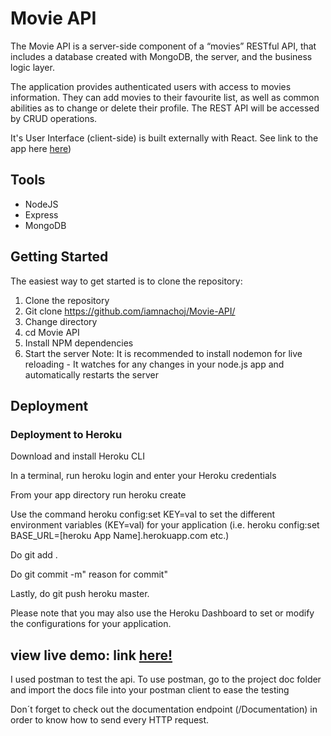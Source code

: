 # Movie API

The Movie API is a server-side component of a “movies” RESTful API, that includes a database created with MongoDB, the server, and the business logic layer.

The application provides authenticated users with access to movies information. They can add movies to their favourite list, as well as common abilities as to change or delete their profile. The REST API will be accessed by CRUD operations.

It's User Interface (client-side) is built externally with React. See link to the app here <a href="https://github.com/iamnachoj/myFlix-client">here</a>)

## Tools

- NodeJS
- Express
- MongoDB

## Getting Started

The easiest way to get started is to clone the repository:

1. Clone the repository
2. Git clone https://github.com/iamnachoj/Movie-API/
3. Change directory
4. cd Movie API
5. Install NPM dependencies
6. Start the server
   Note: It is recommended to install nodemon for live reloading - It watches for any changes in your node.js app and automatically restarts the server

## Deployment

### Deployment to Heroku

Download and install Heroku CLI

In a terminal, run heroku login and enter your Heroku credentials

From your app directory run heroku create

Use the command heroku config:set KEY=val to set the different environment variables (KEY=val) for your application (i.e. heroku config:set BASE_URL=[heroku App Name].herokuapp.com etc.)

Do git add .

Do git commit -m" reason for commit"

Lastly, do git push heroku master.

Please note that you may also use the Heroku Dashboard to set or modify the configurations for your application.

## view live demo: link <a href="https://myflix-lounge.herokuapp.com/" target="_blank">here! </a>

I used postman to test the api. To use postman, go to the project doc folder and import the docs file into your postman client to ease the testing

Don´t forget to check out the documentation endpoint (/Documentation) in order to know how to send every HTTP request.

